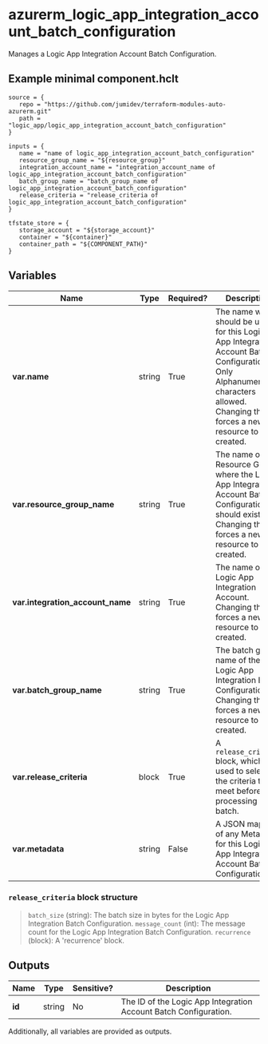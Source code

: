 # azurerm_logic_app_integration_account_batch_configuration

Manages a Logic App Integration Account Batch Configuration.

## Example minimal component.hclt

```hcl
source = {
   repo = "https://github.com/jumidev/terraform-modules-auto-azurerm.git" 
   path = "logic_app/logic_app_integration_account_batch_configuration" 
}

inputs = {
   name = "name of logic_app_integration_account_batch_configuration" 
   resource_group_name = "${resource_group}" 
   integration_account_name = "integration_account_name of logic_app_integration_account_batch_configuration" 
   batch_group_name = "batch_group_name of logic_app_integration_account_batch_configuration" 
   release_criteria = "release_criteria of logic_app_integration_account_batch_configuration" 
}

tfstate_store = {
   storage_account = "${storage_account}" 
   container = "${container}" 
   container_path = "${COMPONENT_PATH}" 
}

```

## Variables

| Name | Type | Required? |  Description |
| ---- | ---- | --------- |  ----------- |
| **var.name** | string | True | The name which should be used for this Logic App Integration Account Batch Configuration. Only Alphanumeric characters allowed. Changing this forces a new resource to be created. | 
| **var.resource_group_name** | string | True | The name of the Resource Group where the Logic App Integration Account Batch Configuration should exist. Changing this forces a new resource to be created. | 
| **var.integration_account_name** | string | True | The name of the Logic App Integration Account. Changing this forces a new resource to be created. | 
| **var.batch_group_name** | string | True | The batch group name of the Logic App Integration Batch Configuration. Changing this forces a new resource to be created. | 
| **var.release_criteria** | block | True | A `release_criteria` block, which is used to select the criteria to meet before processing each batch. | 
| **var.metadata** | string | False | A JSON mapping of any Metadata for this Logic App Integration Account Batch Configuration. | 

### `release_criteria` block structure

>`batch_size` (string): The batch size in bytes for the Logic App Integration Batch Configuration.
>`message_count` (int): The message count for the Logic App Integration Batch Configuration.
>`recurrence` (block): A 'recurrence' block.



## Outputs

| Name | Type | Sensitive? | Description |
| ---- | ---- | --------- | --------- |
| **id** | string | No  | The ID of the Logic App Integration Account Batch Configuration. | 

Additionally, all variables are provided as outputs.
